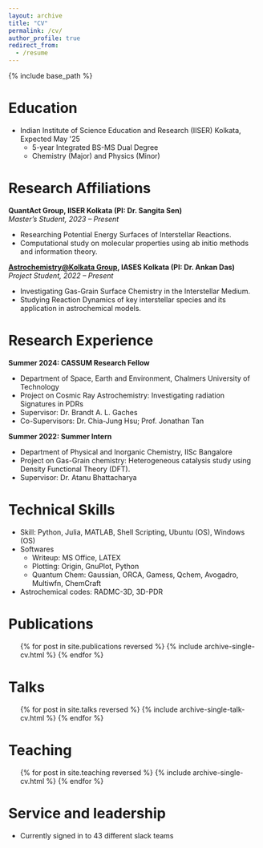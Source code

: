 ```yaml
---
layout: archive
title: "CV"
permalink: /cv/
author_profile: true
redirect_from:
  - /resume
---
```


{% include base_path %}

Education
======
* Indian Institute of Science Education and Research (IISER) Kolkata, Expected May '25
  * 5-year Integrated BS-MS Dual Degree
  * Chemistry (Major) and Physics (Minor)

Research Affiliations
======
**QuantAct Group, IISER Kolkata (PI: Dr. Sangita Sen)**  
*Master’s Student, 2023 – Present*  
- Researching Potential Energy Surfaces of Interstellar Reactions.  
- Computational study on molecular properties using ab initio methods and information theory.  

**[Astrochemistry@Kolkata Group](https://www.iases.org.in/Ankan-web/ankan.html), IASES Kolkata (PI: Dr. Ankan Das)**  
*Project Student, 2022 – Present*  
- Investigating Gas-Grain Surface Chemistry in the Interstellar Medium.  
- Studying Reaction Dynamics of key interstellar species and its application in astrochemical models.

Research Experience
======
**Summer 2024: CASSUM Research Fellow** 
  * Department of Space, Earth and Environment, Chalmers University of Technology
  * Project on Cosmic Ray Astrochemistry: Investigating radiation Signatures in PDRs
  * Supervisor: Dr. Brandt A. L. Gaches
  * Co-Supervisors: Dr. Chia-Jung Hsu; Prof. Jonathan Tan

**Summer 2022: Summer Intern** 
  * Department of Physical and Inorganic Chemistry, IISc Bangalore
  * Project on Gas-Grain chemistry: Heterogeneous catalysis study using Density Functional Theory (DFT).
  * Supervisor: Dr. Atanu Bhattacharya
  
Technical Skills
======
* Skill: Python, Julia, MATLAB, Shell Scripting, Ubuntu (OS), Windows (OS)
* Softwares
  * Writeup: MS Office, LATEX
  * Plotting: Origin, GnuPlot, Python
  * Quantum Chem: Gaussian, ORCA, Gamess, Qchem, Avogadro, Multiwfn, ChemCraft
* Astrochemical codes: RADMC-3D, 3D-PDR

Publications
======
  <ul>{% for post in site.publications reversed %}
    {% include archive-single-cv.html %}
  {% endfor %}</ul>
  
Talks
======
  <ul>{% for post in site.talks reversed %}
    {% include archive-single-talk-cv.html  %}
  {% endfor %}</ul>
  
Teaching
======
  <ul>{% for post in site.teaching reversed %}
    {% include archive-single-cv.html %}
  {% endfor %}</ul>
  
Service and leadership
======
* Currently signed in to 43 different slack teams
